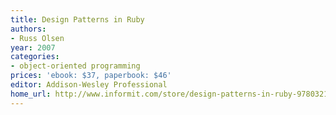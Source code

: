 ```yaml
---
title: Design Patterns in Ruby
authors:
- Russ Olsen
year: 2007
categories:
- object-oriented programming
prices: 'ebook: $37, paperbook: $46'
editor: Addison-Wesley Professional
home_url: http://www.informit.com/store/design-patterns-in-ruby-9780321490452
---
```

